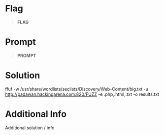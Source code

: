 # Flag

> **FLAG**

# Prompt

> **PROMPT**

# Solution

ffuf -w /usr/share/wordlists/seclists/Discovery/Web-Content/big.txt -u http://padawan.hackingarena.com:820/FUZZ -e .php,.html,.txt -o results.txt


# Additional Info

Additional solution / info